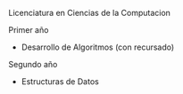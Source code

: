 Licenciatura en Ciencias de la Computacion 

Primer año 
- Desarrollo de Algoritmos (con recursado)

Segundo año 
- Estructuras de Datos 
